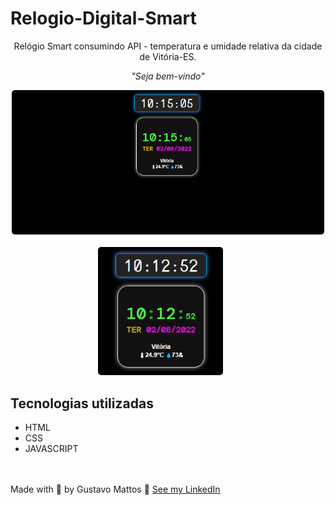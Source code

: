 # Relogio-Digital-Smart
<p align="center">Relógio Smart consumindo API - temperatura e umidade relativa da cidade de Vitória-ES.</p>

<p align="center"><i>"Seja bem-vindo" </i> </p>

<p align="center">
  <kbd>
    <img width="500" style="border-radius: 5px" src="FrontWindowSmart.gif" alt="Intro">
  </kbd>
  &nbsp;&nbsp;&nbsp;&nbsp;
  <kbd><br>
    <img width="200" style="border-radius: 5px" src="FrontPhone.gif" alt="Register adopt">
  </kbd>
  &nbsp;&nbsp;&nbsp;&nbsp;
</p>

## Tecnologias utilizadas
- HTML
- CSS
- JAVASCRIPT
<br><br><br>

Made with 💙 by Gustavo Mattos 👋 [See my LinkedIn](https://www.linkedin.com/in/guh-mattos/)
